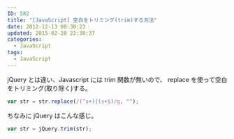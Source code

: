 ```yaml
---
ID: 582
title: "[JavaScript] 空白をトリミング(trim)する方法"
date: 2012-12-13 00:30:23
updated: 2015-02-28 22:30:37
categories:
  - JavaScript
tags: 
  - JavaScript
---
```


jQuery とは違い、Javascript には trim 関数が無いので、
replace を使って空白をトリミング(取り除く)する。

```js
var str = str.replace(/(^s+)|(s+$)/g, "");
```

ちなみに jQuery はこんな感じ。

```js
var str = jQuery.trim(str);
```
